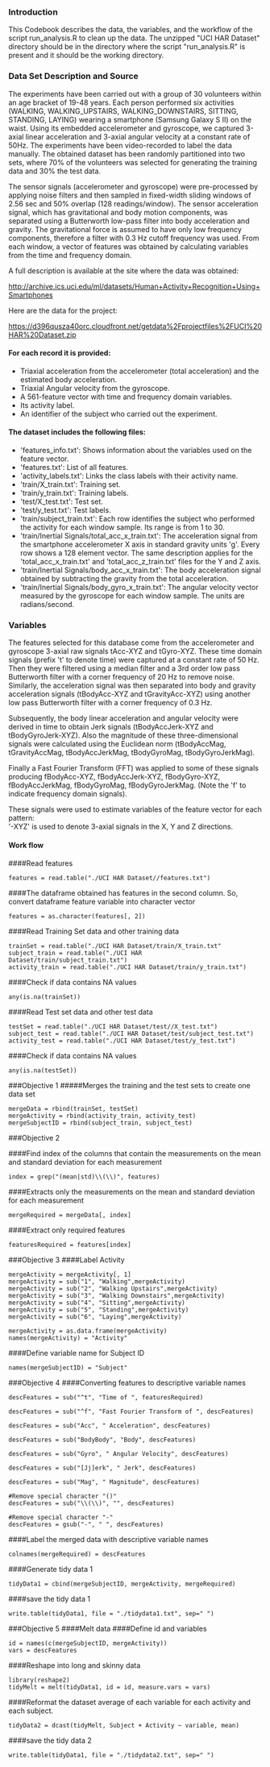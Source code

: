 ### Introduction

This Codebook describes the data, the variables, and the workflow of the script run_analysis.R to clean up the data. The unzipped "UCI HAR Dataset" directory should be in the directory where the script "run_analysis.R" is present and it should be the working directory.

### Data Set Description and Source

The experiments have been carried out with a group of 30 volunteers within an age bracket of 19-48 years. Each person performed six activities (WALKING, WALKING_UPSTAIRS, WALKING_DOWNSTAIRS, SITTING, STANDING, LAYING) wearing a smartphone (Samsung Galaxy S II) on the waist. Using its embedded accelerometer and gyroscope, we captured 3-axial linear acceleration and 3-axial angular velocity at a constant rate of 50Hz. The experiments have been video-recorded to label the data manually. The obtained dataset has been randomly partitioned into two sets, where 70% of the volunteers was selected for generating the training data and 30% the test data. 

The sensor signals (accelerometer and gyroscope) were pre-processed by applying noise filters and then sampled in fixed-width sliding windows of 2.56 sec and 50% overlap (128 readings/window). The sensor acceleration signal, which has gravitational and body motion components, was separated using a Butterworth low-pass filter into body acceleration and gravity. The gravitational force is assumed to have only low frequency components, therefore a filter with 0.3 Hz cutoff frequency was used. From each window, a vector of features was obtained by calculating variables from the time and frequency domain.

A full description is available at the site where the data was obtained:

http://archive.ics.uci.edu/ml/datasets/Human+Activity+Recognition+Using+Smartphones

Here are the data for the project:

https://d396qusza40orc.cloudfront.net/getdata%2Fprojectfiles%2FUCI%20HAR%20Dataset.zip

#### For each record it is provided:

* Triaxial acceleration from the accelerometer (total acceleration) and the estimated body acceleration.
* Triaxial Angular velocity from the gyroscope. 
* A 561-feature vector with time and frequency domain variables. 
* Its activity label. 
* An identifier of the subject who carried out the experiment.

#### The dataset includes the following files:

* 'features_info.txt': Shows information about the variables used on the feature vector.
* 'features.txt': List of all features.
* 'activity_labels.txt': Links the class labels with their activity name.
* 'train/X_train.txt': Training set.
* 'train/y_train.txt': Training labels.
* 'test/X_test.txt': Test set.
* 'test/y_test.txt': Test labels.
* 'train/subject_train.txt': Each row identifies the subject who performed the activity for each window sample. Its range is from 1 to 30. 
* 'train/Inertial Signals/total_acc_x_train.txt': The acceleration signal from the smartphone accelerometer X axis in standard gravity units 'g'. Every row shows a 128 element vector. The same description applies for the 'total_acc_x_train.txt' and 'total_acc_z_train.txt' files for the Y and Z axis. 
* 'train/Inertial Signals/body_acc_x_train.txt': The body acceleration signal obtained by subtracting the gravity from the total acceleration. 
* 'train/Inertial Signals/body_gyro_x_train.txt': The angular velocity vector measured by the gyroscope for each window sample. The units are radians/second. 

### Variables

The features selected for this database come from the accelerometer and gyroscope 3-axial raw signals tAcc-XYZ and tGyro-XYZ. These time domain signals (prefix 't' to denote time) were captured at a constant rate of 50 Hz. Then they were filtered using a median filter and a 3rd order low pass Butterworth filter with a corner frequency of 20 Hz to remove noise. Similarly, the acceleration signal was then separated into body and gravity acceleration signals (tBodyAcc-XYZ and tGravityAcc-XYZ) using another low pass Butterworth filter with a corner frequency of 0.3 Hz. 

Subsequently, the body linear acceleration and angular velocity were derived in time to obtain Jerk signals (tBodyAccJerk-XYZ and tBodyGyroJerk-XYZ). Also the magnitude of these three-dimensional signals were calculated using the Euclidean norm (tBodyAccMag, tGravityAccMag, tBodyAccJerkMag, tBodyGyroMag, tBodyGyroJerkMag). 

Finally a Fast Fourier Transform (FFT) was applied to some of these signals producing fBodyAcc-XYZ, fBodyAccJerk-XYZ, fBodyGyro-XYZ, fBodyAccJerkMag, fBodyGyroMag, fBodyGyroJerkMag. (Note the 'f' to indicate frequency domain signals). 

These signals were used to estimate variables of the feature vector for each pattern:  
'-XYZ' is used to denote 3-axial signals in the X, Y and Z directions.

#### Work flow

####Read features
```
features = read.table("./UCI HAR Dataset//features.txt")
```
####The dataframe obtained has features in the second column. So, convert dataframe feature variable into character vector
```
features = as.character(features[, 2])
```
####Read Training Set data and other training data
```
trainSet = read.table("./UCI HAR Dataset/train/X_train.txt"
subject_train = read.table("./UCI HAR Dataset/train/subject_train.txt")
activity_train = read.table("./UCI HAR Dataset/train/y_train.txt")
```
####Check if data contains NA values
```
any(is.na(trainSet)) 
```

####Read Test set data and other test data
```
testSet = read.table("./UCI HAR Dataset/test//X_test.txt")
subject_test = read.table("./UCI HAR Dataset/test/subject_test.txt")
activity_test = read.table("./UCI HAR Dataset/test/y_test.txt")
```
####Check if data contains NA values
```
any(is.na(testSet)) 
```

###Objective 1
#####Merges the training and the test sets to create one data set
```
mergeData = rbind(trainSet, testSet)
mergeActivity = rbind(activity_train, activity_test)
mergeSubjectID = rbind(subject_train, subject_test)
```

###Objective 2

####Find index of the columns that contain the measurements on the mean and standard deviation for each measurement
```
index = grep("(mean|std)\\(\\)", features)
```
####Extracts only the measurements on the mean and standard deviation for each measurement
```
mergeRequired = mergeData[, index]
```
####Extract only required features
```
featuresRequired = features[index]
```
###Objective 3
####Label Activity
```
mergeActivity = mergeActivity[, 1]
mergeActivity = sub("1", "Walking",mergeActivity)
mergeActivity = sub("2", "Walking Upstairs",mergeActivity)
mergeActivity = sub("3", "Walking Downstairs",mergeActivity)
mergeActivity = sub("4", "Sitting",mergeActivity)
mergeActivity = sub("5", "Standing",mergeActivity)
mergeActivity = sub("6", "Laying",mergeActivity)

mergeActivity = as.data.frame(mergeActivity)
names(mergeActivity) = "Activity"
```

####Define variable name for Subject ID
```
names(mergeSubjectID) = "Subject"
```

###Objective 4
####Converting features to descriptive variable names
```
descFeatures = sub("^t", "Time of ", featuresRequired)

descFeatures = sub("^f", "Fast Fourier Transform of ", descFeatures)

descFeatures = sub("Acc", " Acceleration", descFeatures)

descFeatures = sub("BodyBody", "Body", descFeatures)

descFeatures = sub("Gyro", " Angular Velocity", descFeatures)

descFeatures = sub("[Jj]erk", " Jerk", descFeatures)

descFeatures = sub("Mag", " Magnitude", descFeatures)

#Remove special character "()"
descFeatures = sub("\\(\\)", "", descFeatures)

#Remove special character "-"
descFeatures = gsub("-", " ", descFeatures)
```

####Label the merged data with descriptive variable names
```
colnames(mergeRequired) = descFeatures
```
####Generate tidy data 1
```
tidyData1 = cbind(mergeSubjectID, mergeActivity, mergeRequired)
```
####save the tidy data 1
```
write.table(tidyData1, file = "./tidydata1.txt", sep=" ")
```
###Objective 5
####Melt data
####Define id and variables
```
id = names(c(mergeSubjectID, mergeActivity))
vars = descFeatures
```

####Reshape into long and skinny data
```
library(reshape2)
tidyMelt = melt(tidyData1, id = id, measure.vars = vars)
```

####Reformat the dataset average of each variable for each activity and each subject. 
```
tidyData2 = dcast(tidyMelt, Subject + Activity ~ variable, mean)
```
####save the tidy data 2
```
write.table(tidyData1, file = "./tidydata2.txt", sep=" ")
```
